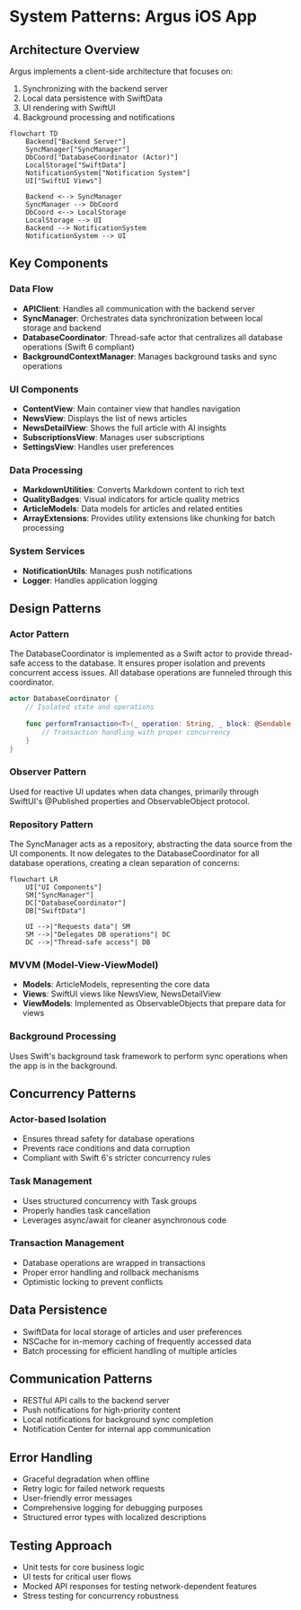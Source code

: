 # System Patterns: Argus iOS App

## Architecture Overview
Argus implements a client-side architecture that focuses on:
1. Synchronizing with the backend server
2. Local data persistence with SwiftData
3. UI rendering with SwiftUI
4. Background processing and notifications

```mermaid
flowchart TD
    Backend["Backend Server"]
    SyncManager["SyncManager"]
    DbCoord["DatabaseCoordinator (Actor)"]
    LocalStorage["SwiftData"]
    NotificationSystem["Notification System"]
    UI["SwiftUI Views"]
    
    Backend <--> SyncManager
    SyncManager --> DbCoord
    DbCoord <--> LocalStorage
    LocalStorage --> UI
    Backend --> NotificationSystem
    NotificationSystem --> UI
```

## Key Components

### Data Flow
- **APIClient**: Handles all communication with the backend server
- **SyncManager**: Orchestrates data synchronization between local storage and backend
- **DatabaseCoordinator**: Thread-safe actor that centralizes all database operations (Swift 6 compliant)
- **BackgroundContextManager**: Manages background tasks and sync operations

### UI Components
- **ContentView**: Main container view that handles navigation
- **NewsView**: Displays the list of news articles
- **NewsDetailView**: Shows the full article with AI insights
- **SubscriptionsView**: Manages user subscriptions
- **SettingsView**: Handles user preferences

### Data Processing
- **MarkdownUtilities**: Converts Markdown content to rich text
- **QualityBadges**: Visual indicators for article quality metrics
- **ArticleModels**: Data models for articles and related entities
- **ArrayExtensions**: Provides utility extensions like chunking for batch processing

### System Services
- **NotificationUtils**: Manages push notifications
- **Logger**: Handles application logging

## Design Patterns

### Actor Pattern
The DatabaseCoordinator is implemented as a Swift actor to provide thread-safe access to the database. It ensures proper isolation and prevents concurrent access issues. All database operations are funneled through this coordinator.

```swift
actor DatabaseCoordinator {
    // Isolated state and operations
    
    func performTransaction<T>(_ operation: String, _ block: @Sendable (isolated DatabaseCoordinator, ModelContext) async throws -> T) async throws -> T {
        // Transaction handling with proper concurrency
    }
}
```

### Observer Pattern
Used for reactive UI updates when data changes, primarily through SwiftUI's @Published properties and ObservableObject protocol.

### Repository Pattern
The SyncManager acts as a repository, abstracting the data source from the UI components. It now delegates to the DatabaseCoordinator for all database operations, creating a clean separation of concerns:

```mermaid
flowchart LR
    UI["UI Components"]
    SM["SyncManager"]
    DC["DatabaseCoordinator"]
    DB["SwiftData"]
    
    UI -->|"Requests data"| SM
    SM -->|"Delegates DB operations"| DC
    DC -->|"Thread-safe access"| DB
```

### MVVM (Model-View-ViewModel)
- **Models**: ArticleModels, representing the core data
- **Views**: SwiftUI views like NewsView, NewsDetailView
- **ViewModels**: Implemented as ObservableObjects that prepare data for views

### Background Processing
Uses Swift's background task framework to perform sync operations when the app is in the background.

## Concurrency Patterns

### Actor-based Isolation
- Ensures thread safety for database operations
- Prevents race conditions and data corruption
- Compliant with Swift 6's stricter concurrency rules

### Task Management
- Uses structured concurrency with Task groups
- Properly handles task cancellation
- Leverages async/await for cleaner asynchronous code

### Transaction Management
- Database operations are wrapped in transactions
- Proper error handling and rollback mechanisms
- Optimistic locking to prevent conflicts

## Data Persistence
- SwiftData for local storage of articles and user preferences
- NSCache for in-memory caching of frequently accessed data
- Batch processing for efficient handling of multiple articles

## Communication Patterns
- RESTful API calls to the backend server
- Push notifications for high-priority content
- Local notifications for background sync completion
- Notification Center for internal app communication

## Error Handling
- Graceful degradation when offline
- Retry logic for failed network requests
- User-friendly error messages
- Comprehensive logging for debugging purposes
- Structured error types with localized descriptions

## Testing Approach
- Unit tests for core business logic
- UI tests for critical user flows
- Mocked API responses for testing network-dependent features
- Stress testing for concurrency robustness
